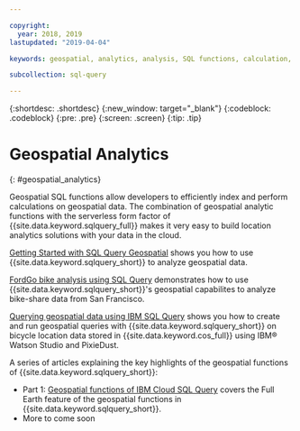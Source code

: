 ```yaml
---

copyright:
  year: 2018, 2019
lastupdated: "2019-04-04"

keywords: geospatial, analytics, analysis, SQL functions, calculation, index

subcollection: sql-query

---
```


{:shortdesc: .shortdesc}
{:new_window: target="_blank"}
{:codeblock: .codeblock}
{:pre: .pre}
{:screen: .screen}
{:tip: .tip}



# Geospatial Analytics
{: #geospatial_analytics}

Geospatial SQL functions allow developers to efficiently index and perform calculations on geospatial data. 
The combination of geospatial analytic functions with the serverless form factor of {{site.data.keyword.sqlquery_full}} makes it very easy to build location analytics solutions with your data in the cloud.

[Getting Started with SQL Query Geospatial](https://github.com/IBM-Cloud/data/wiki/Getting-Started-with-SQL-Query-Geospatial) 
shows you how to use {{site.data.keyword.sqlquery_short}} to analyze geospatial data.

[FordGo bike analysis using SQL Query](https://github.com/IBM-Cloud/data/wiki/FordGo-bike-analysis-using-SQL-Query) demonstrates 
how to use {{site.data.keyword.sqlquery_short}}'s geospatial capabilites to analyze bike-share data from San Francisco.

[Querying geospatial data using IBM SQL Query](https://www.ibm.com/blogs/bluemix/2018/07/querying-geospatial-data-using-ibm-sql-query/) 
shows you how to create and run geospatial queries with {{site.data.keyword.sqlquery_short}} on bicycle location data stored in {{site.data.keyword.cos_full}} using IBM® Watson Studio and PixieDust.
 
A series of articles explaining the key highlights of the geospatial functions of {{site.data.keyword.sqlquery_short}}:
 - Part 1: [Geospatial functions of IBM Cloud SQL Query](https://www.ibm.com/blogs/bluemix/2018/09/geospatial-without-projections-in-ibm-cloud-sql-query/) covers the Full Earth feature of the geospatial functions in {{site.data.keyword.sqlquery_short}}.
 - More to come soon
 
